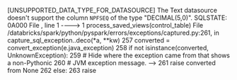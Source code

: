[UNSUPPORTED_DATA_TYPE_FOR_DATASOURCE] The Text datasource doesn't support the column `NPFSEQ` of the type "DECIMAL(5,0)". SQLSTATE: 0A000
File <command-265156676446858>, line 1
----> 1 process_saved_views(control_table)
File /databricks/spark/python/pyspark/errors/exceptions/captured.py:261, in capture_sql_exception.<locals>.deco(*a, **kw)
    257 converted = convert_exception(e.java_exception)
    258 if not isinstance(converted, UnknownException):
    259     # Hide where the exception came from that shows a non-Pythonic
    260     # JVM exception message.
--> 261     raise converted from None
    262 else:
    263     raise
